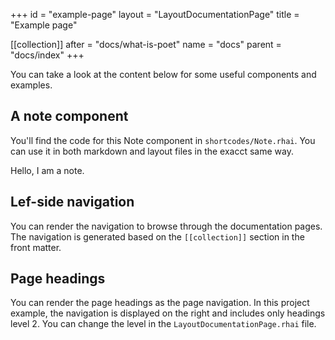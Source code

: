 +++
id = "example-page"
layout = "LayoutDocumentationPage"
title = "Example page"

[[collection]]
after = "docs/what-is-poet"
name = "docs"
parent = "docs/index"
+++

You can take a look at the content below for some useful components and examples.

## A note component

You'll find the code for this Note component in `shortcodes/Note.rhai`. You can use it in both markdown and layout files in the exacct same way.

<Note>
    Hello, I am a note.
</Note>

## Lef-side navigation

You can render the navigation to browse through the documentation pages. The navigation is generated based on the `[[collection]]` section in the front matter.

## Page headings

You can render the page headings as the page navigation. In this project example, the navigation is displayed on the right and includes only headings level 2. You can change the level in the `LayoutDocumentationPage.rhai` file.
